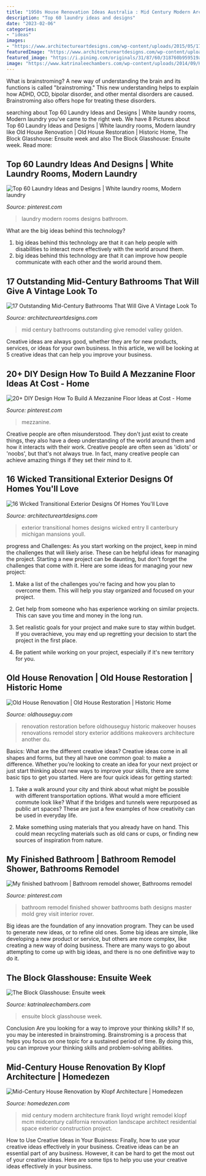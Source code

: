 ```yaml
---
title: "1950s House Renovation Ideas Australia : Mid Century Modern Architecture Frank Lloyd Wright Remodel Klopf Mcm Midcentury California Renovation Landscape Architect Residential Space Exterior Construction Project"
description: "Top 60 laundry ideas and designs"
date: "2023-02-06"
categories:
- "ideas"
images:
- "https://www.architectureartdesigns.com/wp-content/uploads/2015/05/17-Outstanding-Mid-Century-Bathrooms-That-Will-Give-A-Vintage-Look-To-Your-Home-14-630x945.jpg"
featuredImage: "https://www.architectureartdesigns.com/wp-content/uploads/2015/04/16-Wicked-Transitional-Exterior-Designs-Of-Homes-Youll-Love-12-630x807.jpg"
featured_image: "https://i.pinimg.com/originals/31/87/60/318760b959519ae96031fb8a0dd21e04.jpg"
image: "https://www.katrinaleechambers.com/wp-content/uploads/2014/09/H1-Rm8-C_M-Ensuite-MP-5173M-700x1016.jpg"
---
```



What is brainstroming?
A new way of understanding the brain and its functions is called "brainstroming." This new understanding helps to explain how ADHD, OCD, bipolar disorder, and other mental disorders are caused. Brainstroming also offers hope for treating these disorders.

	

		
searching about Top 60 Laundry Ideas and Designs | White laundry rooms, Modern laundry you've came to the right web. We have 8 Pictures about Top 60 Laundry Ideas and Designs | White laundry rooms, Modern laundry like Old House Renovation | Old House Restoration | Historic Home, The Block Glasshouse: Ensuite week and also The Block Glasshouse: Ensuite week. Read more:
		
    
## Top 60 Laundry Ideas And Designs | White Laundry Rooms, Modern Laundry

<img loading=lazy src="https://i.pinimg.com/736x/3e/ed/40/3eed409e5bc0718d9467d40069b3f19b--modern-laundry-rooms-bathroom-laundry.jpg" onerror="this.onerror=null;this.src='https://tse2.mm.bing.net/th?id=OIP.QnLd_DcOHabh3cdxZg9YiQHaLI&amp;pid=15.1';" alt="Top 60 Laundry Ideas and Designs | White laundry rooms, Modern laundry">

_Source: pinterest.com_

>laundry modern rooms designs bathroom. 

	

What are the big ideas behind this technology?
1. big ideas behind this technology are that it can help people with disabilities to interact more effectively with the world around them.
2. big ideas behind this technology are that it can improve how people communicate with each other and the world around them.

    
## 17 Outstanding Mid-Century Bathrooms That Will Give A Vintage Look To

<img loading=lazy src="https://www.architectureartdesigns.com/wp-content/uploads/2015/05/17-Outstanding-Mid-Century-Bathrooms-That-Will-Give-A-Vintage-Look-To-Your-Home-14-630x945.jpg" onerror="this.onerror=null;this.src='https://tse4.mm.bing.net/th?id=OIP.9WE4mFouxUZlcPB_i4LDGwHaLH&amp;pid=15.1';" alt="17 Outstanding Mid-Century Bathrooms That Will Give A Vintage Look To">

_Source: architectureartdesigns.com_

>mid century bathrooms outstanding give remodel valley golden. 

	

Creative ideas are always good, whether they are for new products, services, or ideas for your own business. In this article, we will be looking at 5 creative ideas that can help you improve your business.

    
## 20+ DIY Design How To Build A Mezzanine Floor Ideas At Cost - Home

<img loading=lazy src="https://i.pinimg.com/736x/fc/fd/56/fcfd568fb225fc4adeb18ca0b6c658ec.jpg" onerror="this.onerror=null;this.src='https://tse2.mm.bing.net/th?id=OIP.H0GMGNABrZCEL5xAr6lFXQHaJ3&amp;pid=15.1';" alt="20+ DIY Design How To Build A Mezzanine Floor Ideas at Cost - Home">

_Source: pinterest.com_

>mezzanine. 

	

Creative people are often misunderstood. They don't just exist to create things, they also have a deep understanding of the world around them and how it interacts with their work. Creative people are often seen as 'idiots' or 'noobs', but that's not always true. In fact, many creative people can achieve amazing things if they set their mind to it.

    
## 16 Wicked Transitional Exterior Designs Of Homes You&#039;ll Love

<img loading=lazy src="https://www.architectureartdesigns.com/wp-content/uploads/2015/04/16-Wicked-Transitional-Exterior-Designs-Of-Homes-Youll-Love-12-630x807.jpg" onerror="this.onerror=null;this.src='https://tse3.mm.bing.net/th?id=OIP.sOdjpvTLm51_ZqkbEC9KAQHaJf&amp;pid=15.1';" alt="16 Wicked Transitional Exterior Designs Of Homes You&#039;ll Love">

_Source: architectureartdesigns.com_

>exterior transitional homes designs wicked entry ll canterbury michigan mansions youll. 

	

progress and Challenges: As you start working on the project, keep in mind the challenges that will likely arise. These can be helpful ideas for managing the project.
Starting a new project can be daunting, but don't forget the challenges that come with it. Here are some ideas for managing your new project:
1. Make a list of the challenges you're facing and how you plan to overcome them. This will help you stay organized and focused on your project.

2. Get help from someone who has experience working on similar projects. This can save you time and money in the long run.

3. Set realistic goals for your project and make sure to stay within budget. If you overachieve, you may end up regretting your decision to start the project in the first place.

4. Be patient while working on your project, especially if it's new territory for you.

    
## Old House Renovation | Old House Restoration | Historic Home

<img loading=lazy src="https://www.oldhouseguy.com/blog/wp-content/uploads/2014/04/before-after-makeover.jpg" onerror="this.onerror=null;this.src='https://tse2.mm.bing.net/th?id=OIP.-mBiPO7RIkF-6jbybs6DyAHaLP&amp;pid=15.1';" alt="Old House Renovation | Old House Restoration | Historic Home">

_Source: oldhouseguy.com_

>renovation restoration before oldhouseguy historic makeover houses renovations remodel story exterior additions makeovers architecture another du. 

	

Basics: What are the different creative ideas?
Creative ideas come in all shapes and forms, but they all have one common goal: to make a difference. Whether you’re looking to create an idea for your next project or just start thinking about new ways to improve your skills, there are some basic tips to get you started. Here are four quick ideas for getting started:
1. Take a walk around your city and think about what might be possible with different transportation options. What would a more efficient commute look like? What if the bridges and tunnels were repurposed as public art spaces? These are just a few examples of how creativity can be used in everyday life.

2. Make something using materials that you already have on hand. This could mean recycling materials such as old cans or cups, or finding new sources of inspiration from nature.

    
## My Finished Bathroom | Bathroom Remodel Shower, Bathrooms Remodel

<img loading=lazy src="https://i.pinimg.com/originals/31/87/60/318760b959519ae96031fb8a0dd21e04.jpg" onerror="this.onerror=null;this.src='https://tse3.mm.bing.net/th?id=OIP.k5XYh5vihQ9r8YMuasx9hAHaJ4&amp;pid=15.1';" alt="My finished bathroom | Bathroom remodel shower, Bathrooms remodel">

_Source: pinterest.com_

>bathroom remodel finished shower bathrooms bath designs master mold grey visit interior rover. 

	

Big ideas are the foundation of any innovation program. They can be used to generate new ideas, or to refine old ones. Some big ideas are simple, like developing a new product or service, but others are more complex, like creating a new way of doing business. There are many ways to go about attempting to come up with big ideas, and there is no one definitive way to do it.

    
## The Block Glasshouse: Ensuite Week

<img loading=lazy src="https://www.katrinaleechambers.com/wp-content/uploads/2014/09/H1-Rm8-C_M-Ensuite-MP-5173M-700x1016.jpg" onerror="this.onerror=null;this.src='https://tse4.mm.bing.net/th?id=OIP.IL3kRH-YV9rB_c0v4s-_XgHaKv&amp;pid=15.1';" alt="The Block Glasshouse: Ensuite week">

_Source: katrinaleechambers.com_

>ensuite block glasshouse week. 

	

Conclusion
Are you looking for a way to improve your thinking skills? If so, you may be interested in brainstroming. Brainstroming is a process that helps you focus on one topic for a sustained period of time. By doing this, you can improve your thinking skills and problem-solving abilities.

    
## Mid-Century House Renovation By Klopf Architecture | Homedezen

<img loading=lazy src="http://www.homedezen.com/wp-content/uploads/2015/06/Mid-Century-Modern-House-Remodeled-by-Klopf-Architecture-22.jpg" onerror="this.onerror=null;this.src='https://tse1.mm.bing.net/th?id=OIP.RO1_sK1egJgAVpni7TAzugHaE7&amp;pid=15.1';" alt="Mid-Century House Renovation by Klopf Architecture | Homedezen">

_Source: homedezen.com_

>mid century modern architecture frank lloyd wright remodel klopf mcm midcentury california renovation landscape architect residential space exterior construction project. 

	

How to Use Creative Ideas in Your Business: Finally, how to use your creative ideas effectively in your business.
Creative ideas can be an essential part of any business. However, it can be hard to get the most out of your creative ideas. Here are some tips to help you use your creative ideas effectively in your business.

